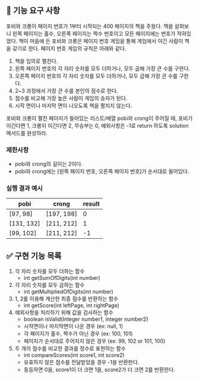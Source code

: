 ## 🚀 기능 요구 사항

포비와 크롱이 페이지 번호가 1부터 시작되는 400 페이지의 책을 주웠다. 책을 살펴보니 왼쪽 페이지는 홀수, 오른쪽 페이지는 짝수 번호이고 모든 페이지에는 번호가 적혀있었다. 책이 마음에 든 포비와 크롱은 페이지 번호 게임을 통해 게임에서 이긴 사람이 책을 갖기로 한다. 페이지 번호 게임의 규칙은 아래와 같다.

1. 책을 임의로 펼친다.
2. 왼쪽 페이지 번호의 각 자리 숫자를 모두 더하거나, 모두 곱해 가장 큰 수를 구한다.
3. 오른쪽 페이지 번호의 각 자리 숫자를 모두 더하거나, 모두 곱해 가장 큰 수를 구한다.
4. 2~3 과정에서 가장 큰 수를 본인의 점수로 한다.
5. 점수를 비교해 가장 높은 사람이 게임의 승자가 된다.
6. 시작 면이나 마지막 면이 나오도록 책을 펼치지 않는다.

포비와 크롱이 펼친 페이지가 들어있는 리스트/배열 pobi와 crong이 주어질 때, 포비가 이긴다면 1, 크롱이 이긴다면 2, 무승부는 0, 예외사항은 -1로 return 하도록 solution 메서드를 완성하라.

### 제한사항

- pobi와 crong의 길이는 2이다.
- pobi와 crong에는 [왼쪽 페이지 번호, 오른쪽 페이지 번호]가 순서대로 들어있다.

### 실행 결과 예시

| pobi | crong | result |
| --- | --- | --- |
| [97, 98] | [197, 198] | 0 |
| [131, 132] | [211, 212] | 1 |
| [99, 102] | [211, 212] | -1 |

## ✅ 구현 기능 목록
1. 각 자리 숫자를 모두 더하는 함수
    - int getSumOfDigits(int number)
2. 각 자리 숫자를 모두 곱하는 함수
    - int getMultipliedOfDigits(int number)
3. 1, 2를 이용해 계산한 최종 점수를 반환하는 함수
    - int getScore(int leftPage, int rightPage)
4. 예외사항을 처리하기 위해 값을 검사하는 함수
	- boolean isValid(Integer number1, Integer number2)
	- 시작면이나 마지막면이 나온 경우 (ex: null, 1)
	- 각 페이지가 홀수, 짝수가 아닌 경우 (ex: 100, 101)
	- 페이지가 순서대로 주어지지 않은 경우 (ex: 99, 102 or 101, 100)
5. 두 개의 점수를 비교한 결과를 정수로 표현하는 함수
    - int compareScores(int score1, int score2)
    - 유효하지 않은 점수를 전달받았을 경우 -1을 반환한다.
    - 동등하면 0을, score1이 더 크면 1을, score2가 더 크면 2를 반환한다.

